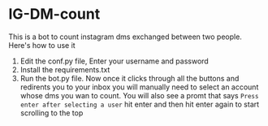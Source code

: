 # IG-DM-count

This is a bot to count instagram dms exchanged between two people. Here's how to use it 
1. Edit the conf.py file, Enter your username and password
2. Install the requirements.txt
3. Run the bot.py file.
Now once it clicks through all the buttons and redirents you to your inbox
you will manually need to select an account whose dms you wan to count. 
You will also see a promt that says `Press enter after selecting a user`
hit enter and then hit enter again to start scrolling to the top